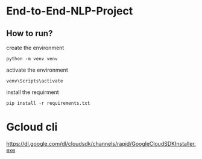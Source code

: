 # End-to-End-NLP-Project


## How to run?

create the environment
```bush 
python -m venv venv
```

activate the environment
```bush
venv\Scripts\activate
```

install the requirment
```bush
pip install -r requirements.txt
```

# Gcloud cli
https://dl.google.com/dl/cloudsdk/channels/rapid/GoogleCloudSDKInstaller.exe